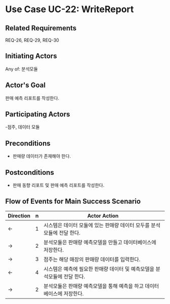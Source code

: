 # Use Case UC-22: WriteReport

## **Related Requirements**
REQ-26, REQ-29, REQ-30 


## **Initiating Actors**

Any of: 분석모듈

## **Actor's Goal**
판매 예측 리포트를 작성한다.


## **Participating Actors**
-점주, 데이터 모듈

## **Preconditions**

- 판매량 데이터가 존재해야 한다.

## **Postconditions**

- 판매 동향 리포트 및 판매 예측 리포트를 작성한다.

## Flow of Events for Main Success Scenario
| Direction | n    | Actor Action                                                 |
| --------- | ---- | ------------------------------------------------------------ |
| ←         | 1    | 시스템은 데이터 모듈에 있는 판매량 데이터 모두를 분석모듈에 전달 한다. |
| →         | 2    | 분석모듈은 판매량 예측모델을 만들고 데이터베이스에 저장한다. |
| →         | 3    | 점주는 해당 매장의 판매량 데이터를 입력한다.                 |
| ←         | 4    | 시스템은 예측에 필요한 판매량 데이터 및 예측모델을 분석모듈에 전달 한다. |
| →         | 2    | 분석모듈은 판매량 예측모델을 통해 예측을 하고 데이터베이스에 저장한다. |
